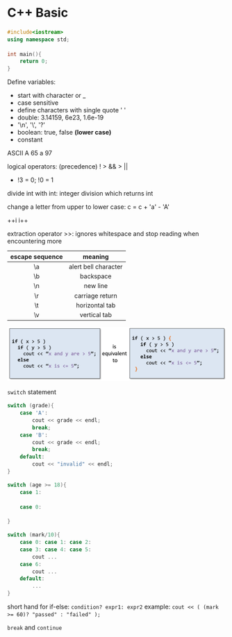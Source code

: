 # C++ Basic

```c++
#include<iostream>
using namespace std;

int main(){
    return 0;
}
```

Define variables:
- start with character or _
- case sensitive
- define characters with single quote ' '
- double: 3.14159, 6e23, 1.6e-19
- '\n', '\\', '\?'
- boolean: true, false **(lower case)**
- constant

ASCII A 65 a 97

logical operators: (precedence) ! > && > ||
- !3 = 0; !0 = 1

divide int with int: integer division which returns int

change a letter from upper to lower case: c = c + 'a' - 'A'

++i i++

extraction operator >>: ignores whitespace and stop reading when encountering more

|escape sequence|meaning|
|:-:|:-:|
|\a|alert bell character|
|\b|backspace|
|\n|new line|
|\r|carriage return|
|\t|horizontal tab|
|\v|vertical tab|

![dangling-else](./pics/1.png)

`switch` statement
```c++
switch (grade){
    case 'A':
        cout << grade << endl;
        break;
    case 'B':
        cout << grade << endl;
        break;
    default:
        cout << "invalid" << endl;
}
```
```c++
switch (age >= 18){
    case 1:

    case 0:

}
```
```c++
switch (mark/10){
    case 0: case 1: case 2:
    case 3: case 4: case 5:
        cout ...
    case 6:
        cout ...
    default:
        ...
}
```

short hand for if-else: `condition? expr1: expr2`
example: `cout << ( (mark >= 60)? "passed" : "failed" );`

`break` and `continue`